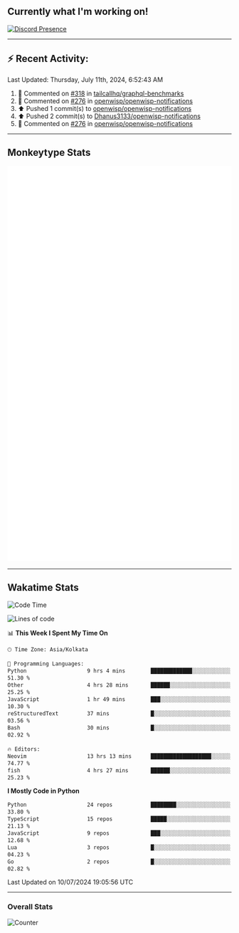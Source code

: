 ## Currently what I'm working on!
[![Discord Presence](https://lanyard.cnrad.dev/api/534981034400284712)](https://discord.com/users/534981034400284712)

---

## :zap: Recent Activity:
<!--RECENT_ACTIVITY:last_update-->
Last Updated: Thursday, July 11th, 2024, 6:52:43 AM
<!--RECENT_ACTIVITY:last_update_end-->
<!--RECENT_ACTIVITY:start-->
1. 💬 Commented on [#318](https://github.com/tailcallhq/graphql-benchmarks/issues/318#issuecomment-2219916271) in [tailcallhq/graphql-benchmarks](https://github.com/tailcallhq/graphql-benchmarks)<br>
2. 💬 Commented on [#276](https://github.com/openwisp/openwisp-notifications/pull/276#discussion_r1671600486) in [openwisp/openwisp-notifications](https://github.com/openwisp/openwisp-notifications)<br>
3. ⬆️ Pushed 1 commit(s) to [openwisp/openwisp-notifications](https://github.com/openwisp/openwisp-notifications)<br>
4. ⬆️ Pushed 2 commit(s) to [Dhanus3133/openwisp-notifications](https://github.com/Dhanus3133/openwisp-notifications)<br>
5. 💬 Commented on [#276](https://github.com/openwisp/openwisp-notifications/pull/276#discussion_r1671537025) in [openwisp/openwisp-notifications](https://github.com/openwisp/openwisp-notifications)<br>
<!--RECENT_ACTIVITY:end-->

---

## Monkeytype Stats
<a href="https://monkeytype.com/profile/dhanus">
  <img src="https://raw.githubusercontent.com/Dhanus3133/Dhanus3133/monkeytype/monkeytype-lbpb.svg" alt="Monkeytype Profile" />
</a>

---

## Wakatime Stats
<!--START_SECTION:waka-->
![Code Time](http://img.shields.io/badge/Code%20Time-2%2C007%20hrs%2044%20mins-blue)

![Lines of code](https://img.shields.io/badge/From%20Hello%20World%20I%27ve%20Written-5.6%20million%20lines%20of%20code-blue)

📊 **This Week I Spent My Time On** 

```text
🕑︎ Time Zone: Asia/Kolkata

💬 Programming Languages: 
Python                   9 hrs 4 mins        █████████████░░░░░░░░░░░░   51.30 % 
Other                    4 hrs 28 mins       ██████░░░░░░░░░░░░░░░░░░░   25.25 % 
JavaScript               1 hr 49 mins        ███░░░░░░░░░░░░░░░░░░░░░░   10.30 % 
reStructuredText         37 mins             █░░░░░░░░░░░░░░░░░░░░░░░░   03.56 % 
Bash                     30 mins             █░░░░░░░░░░░░░░░░░░░░░░░░   02.92 % 

🔥 Editors: 
Neovim                   13 hrs 13 mins      ███████████████████░░░░░░   74.77 % 
fish                     4 hrs 27 mins       ██████░░░░░░░░░░░░░░░░░░░   25.23 % 
```

**I Mostly Code in Python** 

```text
Python                   24 repos            ████████░░░░░░░░░░░░░░░░░   33.80 % 
TypeScript               15 repos            █████░░░░░░░░░░░░░░░░░░░░   21.13 % 
JavaScript               9 repos             ███░░░░░░░░░░░░░░░░░░░░░░   12.68 % 
Lua                      3 repos             █░░░░░░░░░░░░░░░░░░░░░░░░   04.23 % 
Go                       2 repos             █░░░░░░░░░░░░░░░░░░░░░░░░   02.82 % 
```




 Last Updated on 10/07/2024 19:05:56 UTC
<!--END_SECTION:waka-->
---

### Overall Stats

<img src="https://moe-counter.glitch.me/get/@Dhanus3133?theme=asoul" alt="Counter" />
